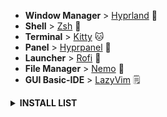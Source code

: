 - **Window Manager** > [Hyprland](https://github.com/hyprwm/Hyprland) 🎨 
- **Shell** > [Zsh](https://www.zsh.org) 🐚 
- **Terminal** > [Kitty](https://sw.kovidgoyal.net/kitty/) 🐱
- **Panel** > [Hyprpanel](https://hyprpanel.com/getting_started/installation.html) 💈
- **Launcher** > [Rofi](https://github.com/davatorium/rofi) 🚀 
- **File Manager** > [Nemo](https://github.com/linuxmint/nemo) 🔖 
- **GUI Basic-IDE** > [LazyVim](https://www.lazyvim.org/installation) 🗒️

<details>

 <summary><b>INSTALL LIST</b></summary>

## INSTALLATION (Arch Based Only)

<div align="left">

<details>
  
<summary><h3>Hyprland Stuff</h3></summary>

- Installation using paru and pacman 

```sh
## Hyprland Stuff
sudo pacman -S xdg-desktop-portal-hyprland hyprpicker hyprpaper
paru -S ags-hyprpanel-git hyprshot-git
```

</details>

<details>
<summary><h3>Dependencies</h3></summary>

- For nerd-fonts enter 42 ttf-jetbrains-mono-nerd 

```sh
## Dependencies
sudo pacman -S nwg-look zsh man exa git polkit-kde-agent playerctl qt5-wayland qt6-wayland wtype nerd-fonts noto-fonts-emoji cliphist ark brightnessctl
```

</details>

<details>
<summary><h3>Apps & More</h3></summary>

```sh
## Apps & More
sudo pacman -S neofetch htop viewnior neovim mpv nemo
paru -S rofi-lbonn-wayland rofi-emoji-git zen-browser-bin vscodium-bin
```
- brother-hl1118 package is for brother printer

```sh
## Optional Apps
sudo pacman -S obsidian cups cups-pdf print-manager spotify-launcher steam thunderbird
paru -S brother-hl1118 
```

- how to change papirus folder color [CLICK HERE](https://github.com/catppuccin/papirus-folders) 

```sh
## Theme Base
paru -S catppuccin-gtk-theme-mocha papirus-icon-theme papirus-folder-catppuccin-git
```

```sh
### Pipewire
sudo pacman -S pipewire pipewire-alsa pipewire-audio pipewire-pulse pipewire-jack wireplumber gst-plugin-pipewire pavucontrol
```

</details>

</div>

<div align="left">
